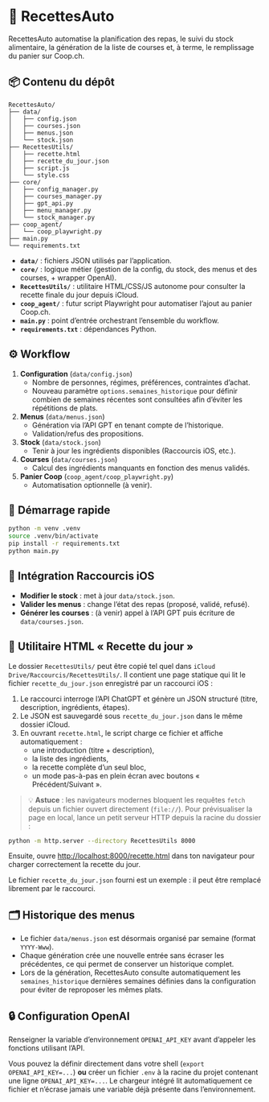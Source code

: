# 🥘 RecettesAuto

RecettesAuto automatise la planification des repas, le suivi du stock alimentaire, la génération de la liste de courses et, à terme, le remplissage du panier sur Coop.ch.

## 📦 Contenu du dépôt

```
RecettesAuto/
├── data/
│   ├── config.json
│   ├── courses.json
│   ├── menus.json
│   └── stock.json
├── RecettesUtils/
│   ├── recette.html
│   ├── recette_du_jour.json
│   ├── script.js
│   └── style.css
├── core/
│   ├── config_manager.py
│   ├── courses_manager.py
│   ├── gpt_api.py
│   ├── menu_manager.py
│   └── stock_manager.py
├── coop_agent/
│   └── coop_playwright.py
├── main.py
└── requirements.txt
```

- **`data/`** : fichiers JSON utilisés par l’application.
- **`core/`** : logique métier (gestion de la config, du stock, des menus et des courses, + wrapper OpenAI).
- **`RecettesUtils/`** : utilitaire HTML/CSS/JS autonome pour consulter la recette finale du jour depuis iCloud.
- **`coop_agent/`** : futur script Playwright pour automatiser l’ajout au panier Coop.ch.
- **`main.py`** : point d’entrée orchestrant l’ensemble du workflow.
- **`requirements.txt`** : dépendances Python.

## ⚙️ Workflow

1. **Configuration** (`data/config.json`)
   - Nombre de personnes, régimes, préférences, contraintes d’achat.
   - Nouveau paramètre `options.semaines_historique` pour définir combien de semaines
     récentes sont consultées afin d’éviter les répétitions de plats.
2. **Menus** (`data/menus.json`)
   - Génération via l’API GPT en tenant compte de l’historique.
   - Validation/refus des propositions.
3. **Stock** (`data/stock.json`)
   - Tenir à jour les ingrédients disponibles (Raccourcis iOS, etc.).
4. **Courses** (`data/courses.json`)
   - Calcul des ingrédients manquants en fonction des menus validés.
5. **Panier Coop** (`coop_agent/coop_playwright.py`)
   - Automatisation optionnelle (à venir).

## 🚀 Démarrage rapide

```bash
python -m venv .venv
source .venv/bin/activate
pip install -r requirements.txt
python main.py
```

## 📱 Intégration Raccourcis iOS

- **Modifier le stock** : met à jour `data/stock.json`.
- **Valider les menus** : change l’état des repas (proposé, validé, refusé).
- **Générer les courses** : (à venir) appel à l’API GPT puis écriture de `data/courses.json`.

## 📖 Utilitaire HTML « Recette du jour »

Le dossier `RecettesUtils/` peut être copié tel quel dans `iCloud Drive/Raccourcis/RecettesUtils/`.
Il contient une page statique qui lit le fichier `recette_du_jour.json` enregistré par un raccourci iOS :

1. Le raccourci interroge l’API ChatGPT et génère un JSON structuré (titre, description, ingrédients, étapes).
2. Le JSON est sauvegardé sous `recette_du_jour.json` dans le même dossier iCloud.
3. En ouvrant `recette.html`, le script charge ce fichier et affiche automatiquement :
   - une introduction (titre + description),
   - la liste des ingrédients,
   - la recette complète d’un seul bloc,
   - un mode pas-à-pas en plein écran avec boutons « Précédent/Suivant ».

> 💡 **Astuce** : les navigateurs modernes bloquent les requêtes `fetch` depuis un fichier ouvert directement (`file://`).
> Pour prévisualiser la page en local, lance un petit serveur HTTP depuis la racine du dossier :

```bash
python -m http.server --directory RecettesUtils 8000
```

Ensuite, ouvre [http://localhost:8000/recette.html](http://localhost:8000/recette.html) dans ton navigateur pour charger correctement la recette du jour.

Le fichier `recette_du_jour.json` fourni est un exemple : il peut être remplacé librement par le raccourci.

## 🗂️ Historique des menus

- Le fichier `data/menus.json` est désormais organisé par semaine (format `YYYY-Www`).
- Chaque génération crée une nouvelle entrée sans écraser les précédentes, ce qui permet
  de conserver un historique complet.
- Lors de la génération, RecettesAuto consulte automatiquement les `semaines_historique`
  dernières semaines définies dans la configuration pour éviter de reproposer les mêmes plats.

## 🔒 Configuration OpenAI

Renseigner la variable d’environnement `OPENAI_API_KEY` avant d’appeler les fonctions utilisant l’API.

Vous pouvez la définir directement dans votre shell (`export OPENAI_API_KEY=...`) **ou** créer un fichier `.env`
à la racine du projet contenant une ligne `OPENAI_API_KEY=...`. Le chargeur intégré lit automatiquement ce
fichier et n’écrase jamais une variable déjà présente dans l’environnement.
